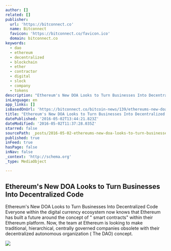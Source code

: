 ```yaml
---
author: []
related: []
publisher:
  url: 'https://bitconnect.co'
  name: Bitconnect
  favicon: 'https://bitconnect.co/favicon.ico'
  domain: bitconnect.co
keywords:
  - dao
  - ethereum
  - decentralized
  - blockchain
  - ether
  - contractor
  - digital
  - slock
  - company
  - tokens
description: "Ethereum's New DOA Looks to Turn Businesses Into Decentralized Code Everyone within the digital currency ecosystem now knows that Ethereum has built a future around the concept of \" smart contracts\" within their Ethereum platform. Now, the team at Ethereum is looking to make traditional, hierarchical, centrally governed companies obsolete with their decentralized autonomous organization ( The DAO) concept."
inLanguage: en
app_links: []
isBasedOnUrl: 'https://bitconnect.co/bitcoin-news/139/ethereums-new-doa-looks-to-turn-businesses-into-decentralized-code/'
title: "Ethereum's New DOA Looks to Turn Businesses Into Decentralized Code"
datePublished: '2016-05-02T13:44:21.823Z'
dateModified: '2016-05-02T11:37:28.035Z'
starred: false
sourcePath: _posts/2016-05-02-ethereums-new-doa-looks-to-turn-businesses-into-decentraliz.md
published: true
inFeed: true
hasPage: false
inNav: false
_context: 'http://schema.org'
_type: MediaObject

---
```

<article style=""><h1>Ethereum's New DOA Looks to Turn Businesses Into Decentralized Code</h1><p>Ethereum's New DOA Looks to Turn Businesses Into Decentralized Code Everyone within the digital currency ecosystem now knows that Ethereum has built a future around the concept of " smart contracts" within their Ethereum platform. Now, the team at Ethereum is looking to make traditional, hierarchical, centrally governed companies obsolete with their decentralized autonomous organization ( The DAO) concept.</p><img src="https://bitconnect.co/upload/image/bit_coin_new/19797859471462183449_vb9jDnWoCO.jpg" /></article>